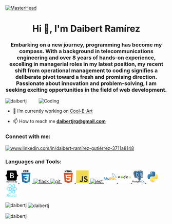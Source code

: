[![MasterHead](https://images.unsplash.com/photo-1542831371-32f555c86880?h=500&w=1600&auto=format&fit=crop&q=60&ixlib=rb-4.0.3)](https://rishavchanda.io)
<h1 align="center">Hi 👋, I'm Daibert Ramírez</h1>
<h3 align="center">Embarking on a new journey, programming has become my compass. With a background in telecommunications engineering and over 8 years of hands-on experience, excelling in managerial roles in my latest position, my recent shift from operational management to coding signifies a deliberate pivot toward a fresh and promising direction. Passionate about innovation and problem-solving, I am seeking exciting opportunities in the field of web development.</h3>
<img align="right" alt="Coding" width="400" src="https://i.pinimg.com/originals/81/17/8b/81178b47a8598f0c81c4799f2cdd4057.gif">

<p align="left"> <img src="https://komarev.com/ghpvc/?username=daibertj&label=Profile%20views&color=0e75b6&style=flat" alt="daibertj" /> </p>



- 🔭 I’m currently working on [Cool-E-Art](https://github.com/Daibertj/cool-e-art)

- 📫 How to reach me **daibertjrg@gmail.com**



<h3 align="left">Connect with me:</h3>
<p align="left">
<a href="https://linkedin.com/in/www.linkedin.com/in/daibert-ramírez-gutiérrez-3711a8148" target="blank"><img align="center" src="https://raw.githubusercontent.com/rahuldkjain/github-profile-readme-generator/master/src/images/icons/Social/linked-in-alt.svg" alt="www.linkedin.com/in/daibert-ramírez-gutiérrez-3711a8148" height="30" width="40" /></a>
</p>

<h3 align="left">Languages and Tools:</h3>
<p align="left"> <a href="https://getbootstrap.com" target="_blank" rel="noreferrer"> <img src="https://raw.githubusercontent.com/devicons/devicon/master/icons/bootstrap/bootstrap-plain-wordmark.svg" alt="bootstrap" width="40" height="40"/> </a> <a href="https://www.w3schools.com/css/" target="_blank" rel="noreferrer"> <img src="https://raw.githubusercontent.com/devicons/devicon/master/icons/css3/css3-original-wordmark.svg" alt="css3" width="40" height="40"/> </a> <a href="https://flask.palletsprojects.com/" target="_blank" rel="noreferrer"> <img src="https://www.vectorlogo.zone/logos/pocoo_flask/pocoo_flask-icon.svg" alt="flask" width="40" height="40"/> </a> <a href="https://git-scm.com/" target="_blank" rel="noreferrer"> <img src="https://www.vectorlogo.zone/logos/git-scm/git-scm-icon.svg" alt="git" width="40" height="40"/> </a> <a href="https://www.w3.org/html/" target="_blank" rel="noreferrer"> <img src="https://raw.githubusercontent.com/devicons/devicon/master/icons/html5/html5-original-wordmark.svg" alt="html5" width="40" height="40"/> </a> <a href="https://developer.mozilla.org/en-US/docs/Web/JavaScript" target="_blank" rel="noreferrer"> <img src="https://raw.githubusercontent.com/devicons/devicon/master/icons/javascript/javascript-original.svg" alt="javascript" width="40" height="40"/> </a> <a href="https://jestjs.io" target="_blank" rel="noreferrer"> <img src="https://www.vectorlogo.zone/logos/jestjsio/jestjsio-icon.svg" alt="jest" width="40" height="40"/> </a> <a href="https://www.mysql.com/" target="_blank" rel="noreferrer"> <img src="https://raw.githubusercontent.com/devicons/devicon/master/icons/mysql/mysql-original-wordmark.svg" alt="mysql" width="40" height="40"/> </a> <a href="https://nodejs.org" target="_blank" rel="noreferrer"> <img src="https://raw.githubusercontent.com/devicons/devicon/master/icons/nodejs/nodejs-original-wordmark.svg" alt="nodejs" width="40" height="40"/> </a> <a href="https://www.postgresql.org" target="_blank" rel="noreferrer"> <img src="https://raw.githubusercontent.com/devicons/devicon/master/icons/postgresql/postgresql-original-wordmark.svg" alt="postgresql" width="40" height="40"/> </a> <a href="https://www.python.org" target="_blank" rel="noreferrer"> <img src="https://raw.githubusercontent.com/devicons/devicon/master/icons/python/python-original.svg" alt="python" width="40" height="40"/> </a> <a href="https://reactjs.org/" target="_blank" rel="noreferrer"> <img src="https://raw.githubusercontent.com/devicons/devicon/master/icons/react/react-original-wordmark.svg" alt="react" width="40" height="40"/> </a> </p>

<p><img align="left" src="https://github-readme-stats.vercel.app/api/top-langs?username=daibertj&show_icons=true&locale=en&layout=compact" alt="daibertj" /></p>

<p>&nbsp;<img align="center" src="https://github-readme-stats.vercel.app/api?username=daibertj&show_icons=true&locale=en" alt="daibertj" /></p>

<p><img align="center" src="https://github-readme-streak-stats.herokuapp.com/?user=daibertj&" alt="daibertj" /></p>


